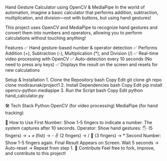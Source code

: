 Hand Gesture Calculator using OpenCV & MediaPipe
In the world of automation, imagine a basic calculator that performs addition, subtraction, multiplication, and division—not with buttons, but using hand gestures! 

This project uses OpenCV and MediaPipe to recognize hand gestures and convert them into numbers and operators, allowing you to perform calculations without touching anything! 

Features
✅ Hand gesture-based number & operator detection
✅ Performs Addition (+), Subtraction (-), Multiplication (*), and Division (/)
✅ Real-time video processing with OpenCV
✅ Auto-detection every 10 seconds (No need to press any keys)
✅ Displays the result on the screen and resets for new calculations

 Setup & Installation
1️. Clone the Repository
bash
Copy
Edit
git clone gh repo clone modiraunak/project1
2️. Install Dependencies
bash
Copy
Edit
pip install opencv-python mediapipe
3️. Run the Script
bash
Copy
Edit
python hand_calculator.py

🛠️ Tech Stack
Python 
OpenCV (for video processing) 
MediaPipe (for hand tracking) 

👋 How to Use
First Number: Show 1-5 fingers to indicate a number. The system captures after 10 seconds.
Operator: Show hand gestures:
🖐️ (5 fingers) → +
✊ (fist) → -
✌️ (2 fingers) → /
🤟 (3 fingers) → *
Second Number: Show 1-5 fingers again.
Final Result Appears on Screen.
Wait 5 seconds → Auto-reset → Repeat from step 1.
🤝 Contribute
Feel free to fork, improve, and contribute to this project!
